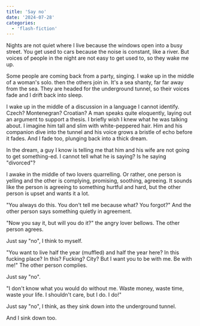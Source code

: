 ```yaml
---
title: 'Say no'
date: '2024-07-28'
categories:
  - 'flash-fiction'
---
```


Nights are not quiet where I live because the windows open into a busy street.
You get used to cars because the noise is constant, like a river. But voices of
people in the night are not easy to get used to, so they wake me up.

<!-- truncate -->


Some people are coming back from a party, singing. I wake up in the middle of a
woman's solo. then the others join in. It's a sea shanty, far far away from the
sea. They are headed for the underground tunnel, so their voices fade and I
drift back into sleep.

I wake up in the middle of a discussion in a language I cannot identify. Czech?
Montenegran? Croatian? A man speaks quite eloquently, laying out an argument to
support a thesis. I briefly wish I knew what he was talking about. I imagine him
tall and slim with white-peppered hair. Him and his companion dive into the
tunnel and his voice grows a bristle of echo before it fades. And I fade too,
plunging back into a thick dream.

In the dream, a guy I know is telling me that him and his wife are not going to
get something-ed. I cannot tell what he is saying? Is he saying "divorced"?

I awake in the middle of two lovers quarrelling. Or rather, one person is
yelling and the other is complying, promising, soothing, agreeing. It sounds
like the person is agreeing to something hurtful and hard, but the other person
is upset and wants it a lot.

"You always do this. You don't tell me because what? You forgot?" And the other
person says something quietly in agreement.

"Now you say it, but will you do it?" the angry lover bellows. The other person
agrees.

Just say "no", I think to myself.

"You want to live half the year (muffled) and half the year here? In this
fucking place? In this? Fucking? City? But I want you to be with me. Be with
me!" The other person complies.

Just say "no".

"I don't know what you would do without me. Waste money, waste time, waste your
life. I shouldn't care, but I do. I do!"

Just say "no", I think, as they sink down into the underground tunnel.

And I sink down too.
